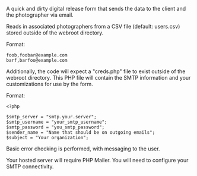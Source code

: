 A quick and dirty digital release form that sends the data to the client and the photographer via email.

Reads in associated photographers from a CSV file (default: users.csv) stored outside of the webroot directory.

Format:
```
foob,foobar@example.com
barf,barfoo@example.com
```

Additionally, the code will expect a "creds.php" file to exist outside of the webroot directory. This PHP file will contain the SMTP information and your customizations for use by the form.

Format:
```
<?php

$smtp_server = "smtp.your.server";
$smtp_username = "your_smtp_username";
$smtp_password = "you_smtp_password";
$sender_name = "Name that should be on outgoing emails";
$subject = "Your organization";
```

Basic error checking is performed, with messaging to the user.

Your hosted server will require PHP Mailer. You will need to configure your SMTP connectivity.
